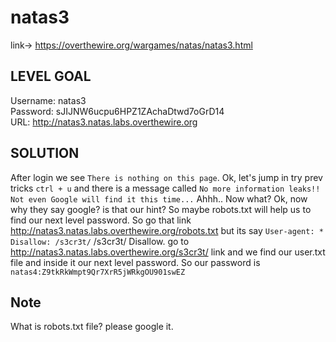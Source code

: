 # natas3

link-> https://overthewire.org/wargames/natas/natas3.html

## LEVEL GOAL

Username: natas3<br>
Password: sJIJNW6ucpu6HPZ1ZAchaDtwd7oGrD14<br>
URL:      http://natas3.natas.labs.overthewire.org<br>

## SOLUTION

After login we see
`There is nothing on this page`. Ok, let's jump in try prev tricks `ctrl + u` and there is a message called 
`No more information leaks!! Not even Google will find it this time...` Ahhh.. Now what? Ok, now why they say google?
is that our hint? So maybe robots.txt will help us to find our next level password. So go that link http://natas3.natas.labs.overthewire.org/robots.txt but its say `User-agent: * Disallow: /s3cr3t/` /s3cr3t/ Disallow. go to http://natas3.natas.labs.overthewire.org/s3cr3t/ link and we find our user.txt file and inside it our next level password. So our password is
`natas4:Z9tkRkWmpt9Qr7XrR5jWRkgOU901swEZ`

## Note 

What is robots.txt file? please google it.